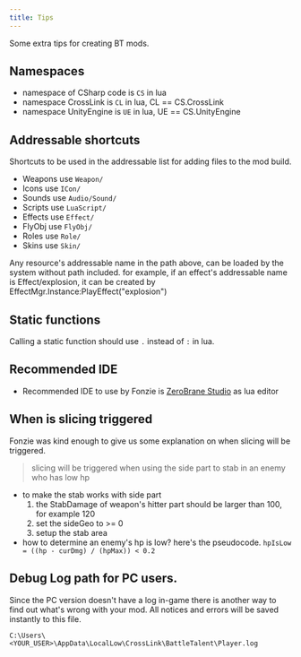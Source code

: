 ```yaml
---
title: Tips
---
```


Some extra tips for creating BT mods.

## Namespaces

* namespace of CSharp code is `CS` in lua
* namespace CrossLink is `CL` in lua, CL == CS.CrossLink
* namespace UnityEngine is `UE` in lua, UE == CS.UnityEngine

## Addressable shortcuts

Shortcuts to be used in the addressable list for adding files to the mod build.

* Weapons use `Weapon/`
* Icons use `ICon/`
* Sounds use  `Audio/Sound/`
* Scripts use `LuaScript/`
* Effects use `Effect/`
* FlyObj use `FlyObj/`
* Roles use `Role/`
* Skins use `Skin/`

Any resource's addressable name in the path above, can be loaded by the system without path included. for example, if an effect's addressable name is Effect/explosion, it can be created by EffectMgr.Instance:PlayEffect("explosion")

## Static functions

Calling a static function should use `.` instead of `:` in lua.

## Recommended IDE

* Recommended IDE to use by Fonzie is [ZeroBrane Studio](https://studio.zerobrane.com/) as lua editor

## When is slicing triggered

Fonzie was kind enough to give us some explanation on when slicing will be triggered.

> slicing will be triggered when using the side part to stab in an enemy who has low hp 
* to make the stab works with side part 
    1. the StabDamage of weapon's hitter part should be larger than 100, for example 120 
    2. set the sideGeo to >= 0
    3. setup the stab area
* how to determine an enemy's hp is low? here's the pseudocode. 
  `hpIsLow = ((hp - curDmg) / (hpMax)) < 0.2`

## Debug Log path for PC users.

Since the PC version doesn't have a log in-game there is another way to find out what's wrong with your mod. All notices and errors will be saved instantly to this file.

`C:\Users\<YOUR_USER>\AppData\LocalLow\CrossLink\BattleTalent\Player.log`
